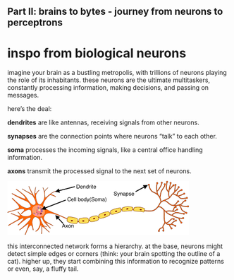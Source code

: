 ## Part II: brains to bytes - journey from neurons to perceptrons

# inspo from biological neurons
imagine your brain as a bustling metropolis, with trillions of neurons playing the role of its inhabitants. 
these neurons are the ultimate multitaskers, constantly processing information, making decisions, and passing on messages.

here’s the deal:

**dendrites** are like antennas, receiving signals from other neurons. 

**synapses** are the connection points where neurons “talk” to each other. 

**soma** processes the incoming signals, like a central office handling information. 

**axons** transmit the processed signal to the next set of neurons.

![Diagram](https://github.com/abhiruchipb/abhiruchipb.github.io/blob/main/_posts/images/Screenshot.png)

this interconnected network forms a hierarchy. at the base, neurons might detect simple edges or corners (think: your brain spotting the outline of a cat).
higher up, they start combining this information to recognize patterns or even, say, a fluffy tail.
